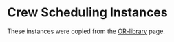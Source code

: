 # Crew Scheduling Instances

These instances were copied from the
[OR-library](http://people.brunel.ac.uk/~mastjjb/jeb/orlib/cspinfo.html)
page.

